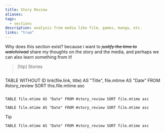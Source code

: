 ```yaml
---
title: Story Review
aliases: 
tags:
  - sections
description: analysis from media like film, games, manga, etc.
links: "true"
---
```

Why does this section exist? because i want to *~~justify the time to watch/read~~* share my thoughts on the story and the media, and perhaps we can also learn something from it!

>[!tip] Stories
>``` dataview
TABLE WITHOUT ID
  link(file.link, title) AS "Title",
  file.mtime AS "Date"
FROM #story_review 
SORT this.file.mtime asc
>```

```dataview
TABLE file.mtime AS "Date" FROM #story_review SORT file.mtime asc
```

``` dataview
TABLE file.mtime AS "Date" FROM #story_review SORT file.mtime asc
```


>[!tip]
>```dataview
>TABLE file.mtime AS "Date" FROM #story_review SORT file.mtime asc
>```


